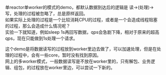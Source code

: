 <!--
 * @Date: 2022-07-12 08:38:39
 * @LastEditors: czzou
 * @LastEditTime: 2022-07-13 08:16:11
 * @FilePath: /practice-code-c-cpp/linux_event/libevent/3.single_reactor_multi_worker/README.md
-->
单reactor单worker的模式的demo，都默认数据到达后的逻辑是 读→(处理)→写，处理的过程被忽略了，总是原样返回。  
如果实际上处理的过程是一个比较消耗CPU的过程，或者是一个会造成线程阻塞的过程，那么会造成什么情况呢？  
实验一下就知道，例如sleep 1s再回写数据，qps会急剧下降，相对于原来的超高qps，现在只能做到1s处理一个请求。  

这个demo是将数据读写的过程放到worker里边去做了，可以加速处理，但是在处理的过程中，会有一些core，暂时没有找到原因。  
网上的多worker模式，一般数据读写是不放在worker里的，只有解包、业务逻辑、组包，的过程放在worker里边，可以尝试一下新的。